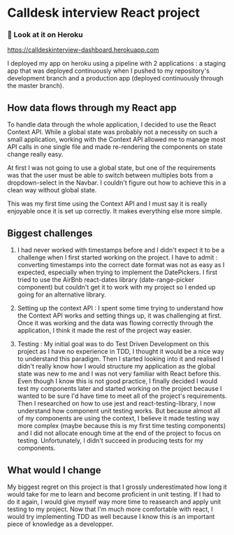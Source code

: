 # Calldesk interview React project

### 👀 Look at it on Heroku 
https://calldeskinterview-dashboard.herokuapp.com

I deployed my app on heroku using a pipeline with 2 applications : a staging app that was deployed continuously when I pushed to my repository's development branch and a production app (deployed continuously through the master branch).

## How data flows through my React app

To handle data through the whole application, I decided to use the React Context API.
While a global state was probably not a necessity on such a small application, working with the Context API allowed me to manage most API calls in one single file and made re-rendering the components on state change really easy.

At first I was not going to use a global state, but one of the requirements was that the user must be able to switch between multiples bots from a dropdown-select in the Navbar. I couldn't figure out how to achieve this in a clean way without global state.

This was my first time using the Context API and I must say it is really enjoyable once it is set up correctly. It makes everything else more simple.

## Biggest challenges

1. I had never worked with timestamps before and I didn't expect it to be a challenge when I first started working on the project.
I have to admit : converting timestamps into the correct date format was not as easy as I expected, especially when trying to implement the DatePickers.
I first tried to use the AirBnb react-dates library (date-range-picker component) but couldn't get it to work with my project so I ended up going for an alternative library.

2. Setting up the context API : I spent some time trying to understand how the Context API works and setting things up, it was challenging at first.
Once it was working and the data was flowing correctly through the application, I think it made the rest of the project way easier.

3. Testing : My initial goal was to do Test Driven Development on this project as I have no experience in TDD, I thought it would be a nice way to understand this paradigm.
Then I started looking into it and realised I didn't really know how I would structure my application as the global state was new to me and I was not very familiar with React before this.
Even though I know this is not good practice, I finally decided I would test my components later and started working on the project because I wanted to be sure I'd have time to meet all of the project's requirements.
Then I researched on how to use jest and react-testing-library, I now understand how component unit testing works. But because almost all of my components are using the context, I believe it made testing way more complex (maybe because this is my first time testing components) and I did not allocate enough time at the end of the project to focus on testing. Unfortunately, I didn't succeed in producing tests for my components.

## What would I change

My biggest regret on this project is that I grossly underestimated how long it would take for me to learn and become proficient in unit testing.
If I had to do it again, I would give myself way more time to reasearch and apply unit testing to my project.
Now that I'm much more comfortable with react, I would try implementing TDD as well because I know this is an important piece of knowledge as a developper.
